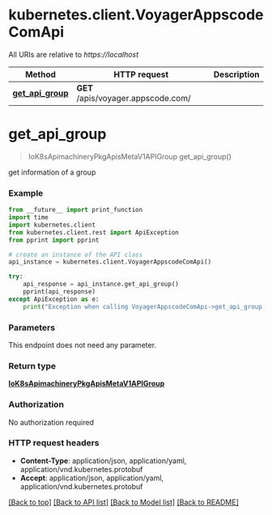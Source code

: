 # kubernetes.client.VoyagerAppscodeComApi

All URIs are relative to *https://localhost*

Method | HTTP request | Description
------------- | ------------- | -------------
[**get_api_group**](VoyagerAppscodeComApi.md#get_api_group) | **GET** /apis/voyager.appscode.com/ | 


# **get_api_group**
> IoK8sApimachineryPkgApisMetaV1APIGroup get_api_group()



get information of a group

### Example 
```python
from __future__ import print_function
import time
import kubernetes.client
from kubernetes.client.rest import ApiException
from pprint import pprint

# create an instance of the API class
api_instance = kubernetes.client.VoyagerAppscodeComApi()

try: 
    api_response = api_instance.get_api_group()
    pprint(api_response)
except ApiException as e:
    print("Exception when calling VoyagerAppscodeComApi->get_api_group: %s\n" % e)
```

### Parameters
This endpoint does not need any parameter.

### Return type

[**IoK8sApimachineryPkgApisMetaV1APIGroup**](IoK8sApimachineryPkgApisMetaV1APIGroup.md)

### Authorization

No authorization required

### HTTP request headers

 - **Content-Type**: application/json, application/yaml, application/vnd.kubernetes.protobuf
 - **Accept**: application/json, application/yaml, application/vnd.kubernetes.protobuf

[[Back to top]](#) [[Back to API list]](../README.md#documentation-for-api-endpoints) [[Back to Model list]](../README.md#documentation-for-models) [[Back to README]](../README.md)

